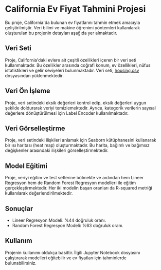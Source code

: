 # California Ev Fiyat Tahmini Projesi

Bu proje, California'da bulunan ev fiyatlarını tahmin etmek amacıyla geliştirilmiştir. Veri bilimi ve makine öğrenimi yöntemleri kullanılarak oluşturulan bu projenin detayları aşağıda yer almaktadır.

## Veri Seti

Proje, California'daki evlere ait çeşitli özellikleri içeren bir veri seti kullanmaktadır. Bu özellikler arasında coğrafi konum, ev özellikleri, nüfus istatistikleri ve gelir seviyeleri bulunmaktadır. Veri seti, [housing.csv](housing.csv) dosyasından yüklenmektedir.

## Veri Ön İşleme

Proje, veri setindeki eksik değerleri kontrol edip, eksik değerleri uygun şekilde doldurarak veriyi temizlemektedir. Ayrıca, kategorik verilerin sayısal değerlere dönüştürülmesi için Label Encoder kullanılmaktadır.

## Veri Görselleştirme

Proje, veri setindeki ilişkileri anlamak için Seaborn kütüphanesini kullanarak bir ısı haritası (heat map) oluşturmaktadır. Bu harita, bağımlı ve bağımsız değişkenler arasındaki ilişkileri görselleştirmektedir.

## Model Eğitimi

Proje, veriyi eğitim ve test setlerine bölmekte ve ardından hem Lineer Regresyon hem de Random Forest Regresyon modelleri ile eğitim gerçekleştirmektedir. Her iki modelin başarı oranları da R-squared metriği kullanılarak değerlendirilmektedir.

## Sonuçlar

- Lineer Regresyon Modeli: %44 doğruluk oranı.
- Random Forest Regresyon Modeli: %63 doğruluk oranı.

## Kullanım

Projenin kullanımı oldukça basittir. İlgili Jupyter Notebook dosyasını çalıştırarak modelleri eğitebilir ve ev fiyatları için tahminlerde bulunabilirsiniz.
